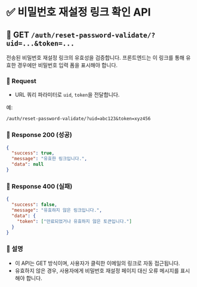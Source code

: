 # ✅ 비밀번호 재설정 링크 확인 API

## 🔎 GET `/auth/reset-password-validate/?uid=...&token=...`

전송된 비밀번호 재설정 링크의 유효성을 검증합니다. 프론트엔드는 이 링크를 통해 유효한 경우에만 비밀번호 입력 폼을 표시해야 합니다.

### 🔸 Request

* URL 쿼리 파라미터로 `uid`, `token`을 전달합니다.

예:

```
/auth/reset-password-validate/?uid=abc123&token=xyz456
```

### 🔹 Response 200 (성공)

```json
{
  "success": true,
  "message": "유효한 링크입니다.",
  "data": null
}
```

### 🔹 Response 400 (실패)

```json
{
  "success": false,
  "message": "유효하지 않은 링크입니다.",
  "data": {
    "token": ["만료되었거나 유효하지 않은 토큰입니다."]
  }
}
```

### 🔖 설명

* 이 API는 GET 방식이며, 사용자가 클릭한 이메일의 링크로 자동 접근됩니다.
* 유효하지 않은 경우, 사용자에게 비밀번호 재설정 페이지 대신 오류 메시지를 표시해야 합니다.

